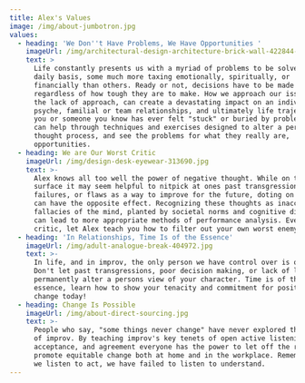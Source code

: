 ```yaml
---
title: Alex's Values
image: /img/about-jumbotron.jpg
values:
  - heading: 'We Don''t Have Problems, We Have Opportunities '
    imageUrl: /img/architectural-design-architecture-brick-wall-422844-1-.jpg
    text: >
      Life constantly presents us with a myriad of problems to be solved on a
      daily basis, some much more taxing emotionally, spiritually, or
      financially than others. Ready or not, decisions have to be made
      regardless of how tough they are to make. How we approach our issues, or
      the lack of approach, can create a devastating impact on an individuals
      psyche, familial or team relationships, and ultimately life trajectory. If
      you or someone you know has ever felt "stuck" or buried by problems, Alex
      can help through techniques and exercises designed to alter a persons
      thought process, and see the problems for what they really are,
      opportunities. 
  - heading: We are Our Worst Critic
    imageUrl: /img/design-desk-eyewear-313690.jpg
    text: >-
      Alex knows all too well the power of negative thought. While on the
      surface it may seem helpful to nitpick at ones past transgressions,
      failures, or flaws as a way to improve for the future, doting on the issue
      can have the opposite effect. Recognizing these thoughts as inaccurate
      fallacies of the mind, planted by societal norms and cognitive distortions
      can lead to more appropriate methods of performance analysis. Everyone's a
      critic, let Alex teach you how to filter out your own worst enemy. 
  - heading: 'In Relationships, Time Is of the Essence'
    imageUrl: /img/adult-analogue-break-404972.jpg
    text: >-
      In life, and in improv, the only person we have control over is ourselves.
      Don't let past transgressions, poor decision making, or lack of leadership
      permanently alter a persons view of your character. Time is of the
      essence, learn how to show your tenacity and commitment for positive
      change today! 
  - heading: Change Is Possible
    imageUrl: /img/about-direct-sourcing.jpg
    text: >-
      People who say, "some things never change" have never explored the power
      of improv. By teaching improv's key tenets of open active listening,
      acceptance, and agreement everyone has the power to let off the reigns and
      promote equitable change both at home and in the workplace. Remember: if
      we listen to act, we have failed to listen to understand.
---
```


